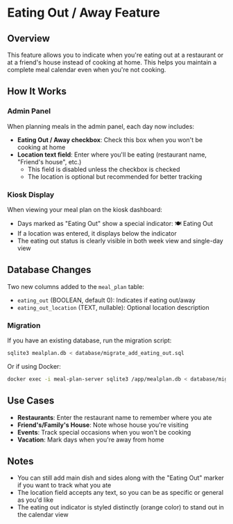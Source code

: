 # Eating Out / Away Feature

## Overview
This feature allows you to indicate when you're eating out at a restaurant or at a friend's house instead of cooking at home. This helps you maintain a complete meal calendar even when you're not cooking.

## How It Works

### Admin Panel
When planning meals in the admin panel, each day now includes:
- **Eating Out / Away checkbox**: Check this box when you won't be cooking at home
- **Location text field**: Enter where you'll be eating (restaurant name, "Friend's house", etc.)
  - This field is disabled unless the checkbox is checked
  - The location is optional but recommended for better tracking

### Kiosk Display
When viewing your meal plan on the kiosk dashboard:
- Days marked as "Eating Out" show a special indicator: 🍽️ Eating Out
- If a location was entered, it displays below the indicator
- The eating out status is clearly visible in both week view and single-day view

## Database Changes
Two new columns added to the `meal_plan` table:
- `eating_out` (BOOLEAN, default 0): Indicates if eating out/away
- `eating_out_location` (TEXT, nullable): Optional location description

### Migration
If you have an existing database, run the migration script:
```bash
sqlite3 mealplan.db < database/migrate_add_eating_out.sql
```

Or if using Docker:
```bash
docker exec -i meal-plan-server sqlite3 /app/mealplan.db < database/migrate_add_eating_out.sql
```

## Use Cases
- **Restaurants**: Enter the restaurant name to remember where you ate
- **Friend's/Family's House**: Note whose house you're visiting
- **Events**: Track special occasions when you won't be cooking
- **Vacation**: Mark days when you're away from home

## Notes
- You can still add main dish and sides along with the "Eating Out" marker if you want to track what you ate
- The location field accepts any text, so you can be as specific or general as you'd like
- The eating out indicator is styled distinctly (orange color) to stand out in the calendar view
